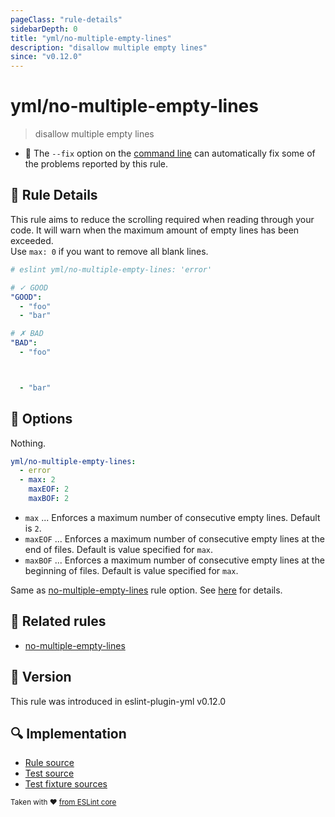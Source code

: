 ```yaml
---
pageClass: "rule-details"
sidebarDepth: 0
title: "yml/no-multiple-empty-lines"
description: "disallow multiple empty lines"
since: "v0.12.0"
---
```

# yml/no-multiple-empty-lines

> disallow multiple empty lines

- :wrench: The `--fix` option on the [command line](https://eslint.org/docs/user-guide/command-line-interface#fixing-problems) can automatically fix some of the problems reported by this rule.

## :book: Rule Details

This rule aims to reduce the scrolling required when reading through your code. It will warn when the maximum amount of empty lines has been exceeded.  
Use `max: 0` if you want to remove all blank lines.

<eslint-code-block fix>

<!-- eslint-skip -->

```yaml
# eslint yml/no-multiple-empty-lines: 'error'

# ✓ GOOD
"GOOD":
  - "foo"
  - "bar"

# ✗ BAD
"BAD":
  - "foo"



  - "bar"
```

</eslint-code-block>

## :wrench: Options

Nothing.

```yaml
yml/no-multiple-empty-lines:
  - error
  - max: 2
    maxEOF: 2
    maxBOF: 2
```

- `max` ... Enforces a maximum number of consecutive empty lines. Default is `2`.
- `maxEOF` ... Enforces a maximum number of consecutive empty lines at the end of files. Default is value specified for `max`.
- `maxBOF` ... Enforces a maximum number of consecutive empty lines at the beginning of files. Default is value specified for `max`.

Same as [no-multiple-empty-lines] rule option. See [here](https://eslint.org/docs/rules/no-multiple-empty-lines#options) for details. 

## :couple: Related rules

- [no-multiple-empty-lines]

[no-multiple-empty-lines]: https://eslint.org/docs/rules/no-multiple-empty-lines

## :rocket: Version

This rule was introduced in eslint-plugin-yml v0.12.0

## :mag: Implementation

- [Rule source](https://github.com/ota-meshi/eslint-plugin-yml/blob/master/src/rules/no-multiple-empty-lines.ts)
- [Test source](https://github.com/ota-meshi/eslint-plugin-yml/blob/master/tests/src/rules/no-multiple-empty-lines.ts)
- [Test fixture sources](https://github.com/ota-meshi/eslint-plugin-yml/tree/master/tests/fixtures/rules/no-multiple-empty-lines)

<sup>Taken with ❤️ [from ESLint core](https://eslint.org/docs/rules/no-multiple-empty-lines)</sup>
